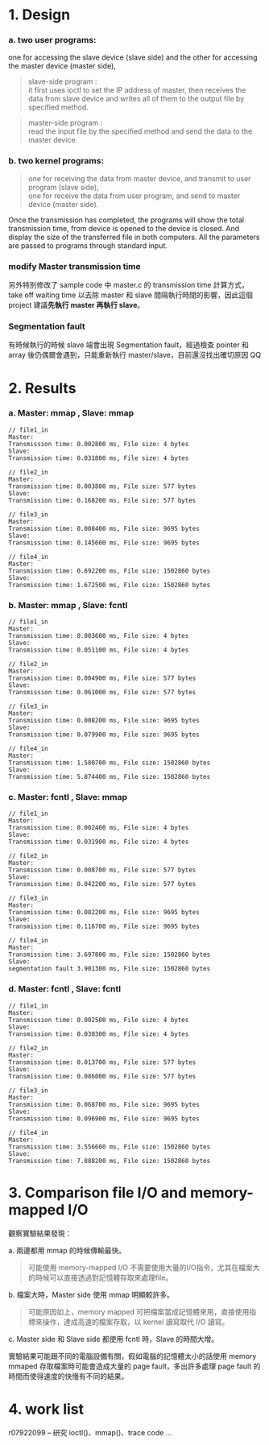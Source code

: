 # 1. Design

### a. two user programs:  
one for accessing the slave device (slave side) and the other for accessing the master device (master side),

> slave-side program :  
    it first uses ioctl to set the IP address of master, then receives the data from slave device and writes all of them to the output file by specified method.

> master-side program :  
read the input file by the specified method and send the data to the master device.

### b. two kernel programs:  
> one for receiving the data from master device, and transmit to user program (slave side),  
one for receive the data from user program, and send to master device (master side).

Once the transmission has completed, the programs will show the total transmission time, from device is opened to the device is closed. And display the size of the transferred file in both computers. All the parameters are passed to programs through standard input.

### modify Master transmission time 
另外特別修改了 sample code 中 master.c 的 transmission time 計算方式，take off waiting time 以去除 master 和 slave 間隔執行時間的影響，因此這個 project 建議**先執行 master 再執行 slave**。

### Segmentation fault
有時候執行的時候 slave 端會出現 Segmentation fault，經過檢查 pointer 和 array 後仍偶爾會遇到，只能重新執行 master/slave，目前還沒找出確切原因 QQ



# 2. Results

### a. Master: mmap ,  Slave: mmap

```
// file1_in
Master:
Transmission time: 0.002800 ms, File size: 4 bytes
Slave:
Transmission time: 0.031800 ms, File size: 4 bytes

// file2_in
Master:
Transmission time: 0.003800 ms, File size: 577 bytes
Slave:
Transmission time: 0.168200 ms, File size: 577 bytes

// file3_in
Master:
Transmission time: 0.008400 ms, File size: 9695 bytes
Slave:
Transmission time: 0.145600 ms, File size: 9695 bytes

// file4_in
Master:
Transmission time: 0.692200 ms, File size: 1502860 bytes
Slave:
Transmission time: 1.672500 ms, File size: 1502860 bytes
```

### b. Master: mmap ,  Slave: fcntl

```
// file1_in
Master:
Transmission time: 0.003600 ms, File size: 4 bytes
Slave:
Transmission time: 0.051100 ms, File size: 4 bytes

// file2_in
Master:
Transmission time: 0.004900 ms, File size: 577 bytes
Slave:
Transmission time: 0.061000 ms, File size: 577 bytes

// file3_in
Master:
Transmission time: 0.008200 ms, File size: 9695 bytes
Slave:
Transmission time: 0.079900 ms, File size: 9695 bytes

// file4_in
Master:
Transmission time: 1.580700 ms, File size: 1502860 bytes
Slave:
Transmission time: 5.874400 ms, File size: 1502860 bytes
```


### c. Master: fcntl ,  Slave: mmap

```
// file1_in
Master:
Transmission time: 0.002400 ms, File size: 4 bytes
Slave:
Transmission time: 0.031900 ms, File size: 4 bytes

// file2_in
Master:
Transmission time: 0.008700 ms, File size: 577 bytes
Slave:
Transmission time: 0.042200 ms, File size: 577 bytes

// file3_in
Master:
Transmission time: 0.082200 ms, File size: 9695 bytes
Slave:
Transmission time: 0.116700 ms, File size: 9695 bytes

// file4_in
Master:
Transmission time: 3.697800 ms, File size: 1502860 bytes
Slave:
segmentation fault 3.901300 ms, File size: 1502860 bytes

```

### d. Master: fcntl ,  Slave: fcntl

```
// file1_in
Master:
Transmission time: 0.002500 ms, File size: 4 bytes
Slave:
Transmission time: 0.030300 ms, File size: 4 bytes

// file2_in
Master:
Transmission time: 0.013700 ms, File size: 577 bytes
Slave:
Transmission time: 0.086000 ms, File size: 577 bytes

// file3_in
Master:
Transmission time: 0.068700 ms, File size: 9695 bytes
Slave:
Transmission time: 0.096900 ms, File size: 9695 bytes

// file4_in
Master:
Transmission time: 3.556600 ms, File size: 1502860 bytes
Slave:
Transmission time: 7.888200 ms, File size: 1502860 bytes
```


# 3. Comparison file I/O and memory-mapped I/O

觀察實驗結果發現：  
  
a.  兩邊都用 mmap 的時候傳輸最快。  
>  可能使用 memory-mapped I/O 不需要使用大量的I/O指令，尤其在檔案大的時候可以直接透過對記憶體存取來處理file。  

b.  檔案大時，Master side 使用 mmap 明顯較許多。  
>  可能原因如上，memory mapped 可把檔案當成記憶體來用，直接使用指標來操作，達成高速的檔案存取，以 kernel 讀寫取代 I/O 讀寫。  

c.  Master side 和 Slave side 都使用 fcntl 時，Slave 的時間大增。  
  
實驗結果可能跟不同的電腦設備有關，假如電腦的記憶體太小的話使用 memory mmaped 存取檔案時可能會造成大量的 page fault，多出許多處理 page fault 的時間而使得速度的快慢有不同的結果。

# 4. work list  
r07922099 – 研究 ioctl()、mmap()、trace code …
